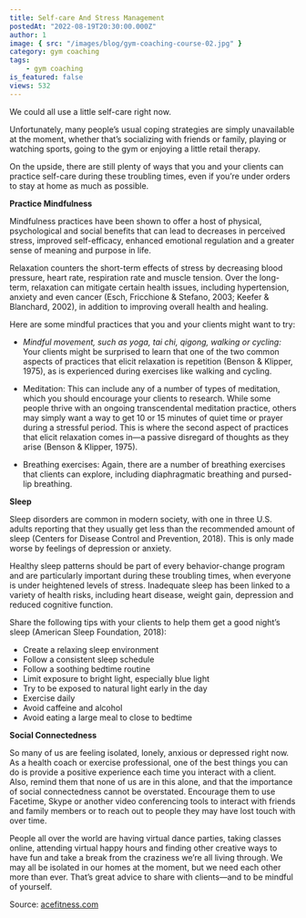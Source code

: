 ```yaml
---
title: Self-care And Stress Management
postedAt: "2022-08-19T20:30:00.000Z"
author: 1
image: { src: "/images/blog/gym-coaching-course-02.jpg" }
category: gym coaching
tags:
    - gym coaching
is_featured: false
views: 532
---
```


We could all use a little self-care right now.

Unfortunately, many people’s usual coping strategies are simply unavailable at the moment, whether that’s socializing with friends or family, playing or watching sports, going to the gym or enjoying a little retail therapy.

On the upside, there are still plenty of ways that you and your clients can practice self-care during these troubling times, even if you’re under orders to stay at home as much as possible.

**Practice Mindfulness**

Mindfulness practices have been shown to offer a host of physical, psychological and social benefits that can lead to decreases in perceived stress, improved self-efficacy, enhanced emotional regulation and a greater sense of meaning and purpose in life.

Relaxation counters the short-term effects of stress by decreasing blood pressure, heart rate, respiration rate and muscle tension. Over the long-term, relaxation can mitigate certain health issues, including hypertension, anxiety and even cancer (Esch, Fricchione & Stefano, 2003; Keefer & Blanchard, 2002), in addition to improving overall health and healing.

Here are some mindful practices that you and your clients might want to try:

-   _Mindful movement, such as yoga, tai chi, qigong, walking or cycling:_ Your clients might be surprised to learn that one of the two common aspects of practices that elicit relaxation is repetition (Benson & Klipper, 1975), as is experienced during exercises like walking and cycling.

-   Meditation: This can include any of a number of types of meditation, which you should encourage your clients to research. While some people thrive with an ongoing transcendental meditation practice, others may simply want a way to get 10 or 15 minutes of quiet time or prayer during a stressful period. This is where the second aspect of practices that elicit relaxation comes in—a passive disregard of thoughts as they arise (Benson & Klipper, 1975).

-   Breathing exercises: Again, there are a number of breathing exercises that clients can explore, including diaphragmatic breathing and pursed-lip breathing.

**Sleep**

Sleep disorders are common in modern society, with one in three U.S. adults reporting that they usually get less than the recommended amount of sleep (Centers for Disease Control and Prevention, 2018). This is only made worse by feelings of depression or anxiety.

Healthy sleep patterns should be part of every behavior-change program and are particularly important during these troubling times, when everyone is under heightened levels of stress. Inadequate sleep has been linked to a variety of health risks, including heart disease, weight gain, depression and reduced cognitive function.

Share the following tips with your clients to help them get a good night’s sleep (American Sleep Foundation, 2018):

-   Create a relaxing sleep environment
-   Follow a consistent sleep schedule
-   Follow a soothing bedtime routine
-   Limit exposure to bright light, especially blue light
-   Try to be exposed to natural light early in the day
-   Exercise daily
-   Avoid caffeine and alcohol
-   Avoid eating a large meal to close to bedtime

**Social Connectedness**

So many of us are feeling isolated, lonely, anxious or depressed right now. As a health coach or exercise professional, one of the best things you can do is provide a positive experience each time you interact with a client. Also, remind them that none of us are in this alone, and that the importance of social connectedness cannot be overstated. Encourage them to use Facetime, Skype or another video conferencing tools to interact with friends and family members or to reach out to people they may have lost touch with over time.

People all over the world are having virtual dance parties, taking classes online, attending virtual happy hours and finding other creative ways to have fun and take a break from the craziness we’re all living through. We may all be isolated in our homes at the moment, but we need each other more than ever. That’s great advice to share with clients—and to be mindful of yourself.

Source: [acefitness.com](https://acefitness.com)
